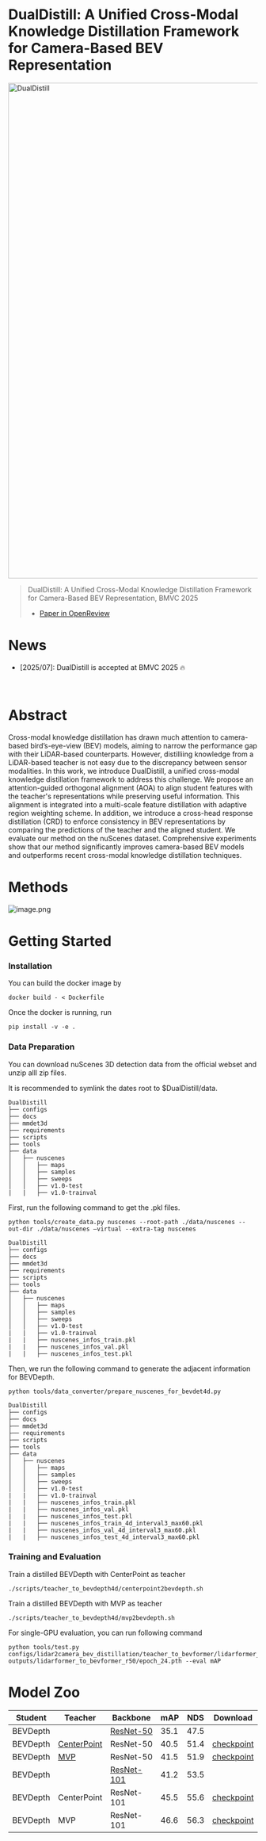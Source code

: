 # DualDistill: A Unified Cross-Modal Knowledge Distillation Framework for Camera-Based BEV Representation

<div align="center">

</div>

<!-- [DualDistill.mp4](https://drive.google.com/file/d/11savWOoJLVAy4MJ_RomBr9WTf1d-1S6f/view?usp=share_link) -->
<!-- <video src="docs/DualDistill.mp4" controls autoplay loop muted width="640"></video> -->
<img src="docs/DualDistill.gif" width="1000" title="DualDistill" height="">

> DualDistill: A Unified Cross-Modal Knowledge Distillation Framework for Camera-Based BEV Representation, BMVC 2025
> 
> - [Paper in OpenReview](https://openreview.net/forum?id=8sek44Vz1p#discussion)

# News


- [2025/07]: DualDistill is accepted at BMVC 2025 🔥
</br>

# Abstract


Cross-modal knowledge distillation has drawn much attention to camera-based bird’s-eye-view (BEV) models, aiming to narrow the performance gap with their LiDAR-based counterparts. However, distilliing knowledge from a LiDAR-based teacher is not easy due to the discrepancy between sensor modalities. In this work, we introduce DualDistill, a unified cross-modal knowledge distillation framework to address this challenge. We propose an attention-guided orthogonal alignment (AOA) to align student features with the teacher's representations while preserving useful information. This alignment is integrated into a multi-scale feature distillation with adaptive region weighting scheme. In addition, we introduce a cross-head response distillation (CRD) to enforce consistency in BEV representations by comparing the predictions of the teacher and the aligned student. We evaluate our method on the nuScenes dataset. Comprehensive experiments show that our method significantly improves camera-based BEV models and outperforms recent cross-modal knowledge distillation techniques.

# Methods


![image.png](https://github.com/user-attachments/assets/d6a3561e-3f0d-403d-b150-067fa43bc5ce)

# Getting Started


### Installation

You can build the docker image by

```
docker build - < Dockerfile
```

Once the docker is running, run

```
pip install -v -e .
```

### Data Preparation

You can download nuScenes 3D detection data from the official webset and unzip alll zip files.

It is recommended to symlink the dates root to $DualDistill/data.

```
DualDistill
├── configs
├── docs
├── mmdet3d
├── requirements
├── scripts
├── tools
├── data
│   ├── nuscenes
│   │   ├── maps
│   │   ├── samples
│   │   ├── sweeps
│   │   ├── v1.0-test
|   |   ├── v1.0-trainval
```

First, run the following command to get the .pkl files.

```
python tools/create_data.py nuscenes --root-path ./data/nuscenes --out-dir ./data/nuscenes –virtual --extra-tag nuscenes
```

```
DualDistill
├── configs
├── docs
├── mmdet3d
├── requirements
├── scripts
├── tools
├── data
│   ├── nuscenes
│   │   ├── maps
│   │   ├── samples
│   │   ├── sweeps
│   │   ├── v1.0-test
|   |   ├── v1.0-trainval
|   |   ├── nuscenes_infos_train.pkl
|   |   ├── nuscenes_infos_val.pkl
|   |   ├── nuscenes_infos_test.pkl
```

Then, we run the following command to generate the adjacent information for BEVDepth.

```
python tools/data_converter/prepare_nuscenes_for_bevdet4d.py
```

```
DualDistill
├── configs
├── docs
├── mmdet3d
├── requirements
├── scripts
├── tools
├── data
│   ├── nuscenes
│   │   ├── maps
│   │   ├── samples
│   │   ├── sweeps
│   │   ├── v1.0-test
|   |   ├── v1.0-trainval
|   |   ├── nuscenes_infos_train.pkl
|   |   ├── nuscenes_infos_val.pkl
|   |   ├── nuscenes_infos_test.pkl
|   |   ├── nuscenes_infos_train_4d_interval3_max60.pkl
|   |   ├── nuscenes_infos_val_4d_interval3_max60.pkl
|   |   ├── nuscenes_infos_test_4d_interval3_max60.pkl
```

### Training and Evaluation

Train a distilled BEVDepth with CenterPoint as teacher

```
./scripts/teacher_to_bevdepth4d/centerpoint2bevdepth.sh
```

Train a distilled BEVDepth with MVP as teacher

```
./scripts/teacher_to_bevdepth4d/mvp2bevdepth.sh
```

For single-GPU evaluation, you can run following command

```
python tools/test.py configs/lidar2camera_bev_distillation/teacher_to_bevformer/lidarformer_to_bevformer_nus_1x1conv_r50.py outputs/lidarformer_to_bevformer_r50/epoch_24.pth --eval mAP
```

# Model Zoo

| Student | Teacher | Backbone | mAP | NDS | Download |
| --- | --- | --- | --- | --- | --- |
| BEVDepth |  | [ResNet-50](https://drive.google.com/file/d/1zVWBKf3GpFzMXgSPYYqnkZ822IpxDrl_/view?usp=sharing) | 35.1 | 47.5 | |
| BEVDepth | [CenterPoint](https://drive.google.com/file/d/1XBiN8uxEr3RcV1aB40YYqeGUe1m_k89B/view?usp=sharing) | ResNet-50 | 40.5 | 51.4 | [checkpoint](https://drive.google.com/file/d/1_3sMGlrBeMwTMkRpd01sKR9YcUw5IlwE/view?usp=sharing) |
| BEVDepth | [MVP](https://drive.google.com/file/d/19weXVX4qf3wcNX1FHdnb2NCrAYg-35DU/view?usp=sharing) | ResNet-50 | 41.5 | 51.9 | [checkpoint](https://drive.google.com/file/d/1koNxltxt7gYNm_oBUsg05Yt_36LUyTm5/view?usp=sharing) |
| BEVDepth |  | [ResNet-101](https://drive.google.com/file/d/1yQgzd93LxTy1XAaEp-z_BWKiZPJWtHPc/view?usp=sharing) | 41.2 | 53.5 |  |
| BEVDepth | CenterPoint | ResNet-101 | 45.5 | 55.6 | [checkpoint](https://drive.google.com/file/d/1xKbFN3yDsPlZNMLlPaDh9TuQO72zwO_D/view?usp=sharing) |
| BEVDepth | MVP | ResNet-101 | 46.6 | 56.3 | [checkpoint](https://drive.google.com/file/d/1eDIbIRa7AtOcmp_1Z8H_Y3BoYOMkd829/view?usp=sharing) |
